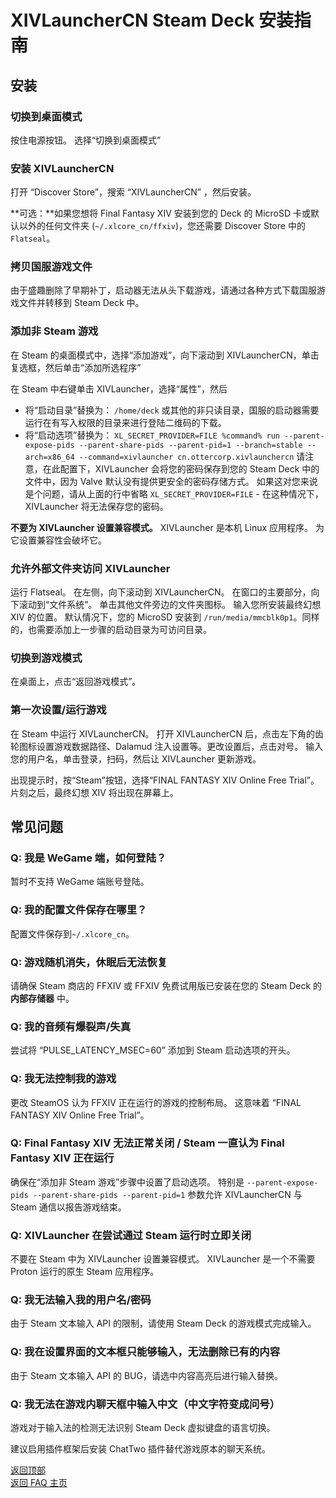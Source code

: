 # XIVLauncherCN Steam Deck 安装指南

## 安装

<!-- ### 在您的 Steam Deck 上安装 Steam 版本的 FFXIV

要使用 XIVLauncherCN，FFXIV 免费试用版或完整版 FFXIV 必须安装在您的 Steam Deck 的 **内部存储器** 中。 您无需启动它，也无需创建 Steam 版本的 SE 帐户，只需安装即可。 如果您在 Steam 上没有 FFXIV，请安装免费试用版。

要安装试用版，您需要在 Steam 商店中查找。 根据您之前是否在此帐户上安装了试用版，它可能会从搜索结果中隐藏。 在这种情况下，在桌面模式下寻找最终幻想系列中的 demo，或 [使用此链接进入试用版](https://store.steampowered.com/app/312060/FINAL_FANTASY_XIV_Online_Free_Trial/)。

这是在游戏模式下查看游戏窗口所必需的。 -->

### 切换到桌面模式

按住电源按钮。 选择“切换到桌面模式”

### 安装 XIVLauncherCN

打开 “Discover Store”，搜索 “XIVLauncherCN” ，然后安装。

**可选：**如果您想将 Final Fantasy XIV 安装到您的 Deck 的 MicroSD 卡或默认以外的任何文件夹 (`~/.xlcore_cn/ffxiv`)，您还需要 Discover Store 中的 `Flatseal`。

### 拷贝国服游戏文件

由于盛趣删除了早期补丁，启动器无法从头下载游戏，请通过各种方式下载国服游戏文件并转移到 Steam Deck 中。

### 添加非 Steam 游戏

在 Steam 的桌面模式中，选择“添加游戏”，向下滚动到 XIVLauncherCN，单击复选框，然后单击“添加所选程序”

在 Steam 中右键单击 XIVLauncher，选择“属性”，然后
  - 将“启动目录”替换为： `/home/deck` 或其他的非只读目录，国服的启动器需要运行在有写入权限的目录来进行登陆二维码的下载。
  - 将“启动选项”替换为： `XL_SECRET_PROVIDER=FILE %command% run --parent-expose-pids --parent-share-pids --parent-pid=1 --branch=stable --arch=x86_64 --command=xivlauncher cn.ottercorp.xivlaunchercn` 请注意，在此配置下，XIVLauncher 会将您的密码保存到您的 Steam Deck 中的文件中，因为 Valve 默认没有提供更安全的密码存储方式。 如果这对您来说是个问题，请从上面的行中省略 `XL_SECRET_PROVIDER=FILE` - 在这种情况下，XIVLauncher 将无法保存您的密码。

**不要为 XIVLauncher 设置兼容模式。** XIVLauncher 是本机 Linux 应用程序。 为它设置兼容性会破坏它。

### 允许外部文件夹访问 XIVLauncher

运行 Flatseal。 在左侧，向下滚动到 XIVLauncherCN。 在窗口的主要部分，向下滚动到“文件系统”。 单击其他文件旁边的文件夹图标。 输入您所安装最终幻想 XIV 的位置。 默认情况下，您的 MicroSD 安装到 `/run/media/mmcblk0p1`。同样的，也需要添加上一步骤的启动目录为可访问目录。

### 切换到游戏模式

在桌面上，点击“返回游戏模式”。

### 第一次设置/运行游戏

在 Steam 中运行 XIVLauncherCN。 打开 XIVLauncherCN 后，点击左下角的齿轮图标设置游戏数据路径、Dalamud 注入设置等。更改设置后，点击对号。 输入您的用户名，单击登录，扫码，然后让 XIVLauncher 更新游戏。

出现提示时，按“Steam”按钮，选择“FINAL FANTASY XIV Online Free Trial”。 片刻之后，最终幻想 XIV 将出现在屏幕上。

## 常见问题

### Q: 我是 WeGame 端，如何登陆？

暂时不支持 WeGame 端账号登陆。

### Q: 我的配置文件保存在哪里？

配置文件保存到`~/.xlcore_cn`。

### Q: 游戏随机消失，休眠后无法恢复

请确保 Steam 商店的 FFXIV 或 FFXIV 免费试用版已安装在您的 Steam Deck 的 **内部存储器** 中。

### Q: 我的音频有爆裂声/失真

尝试将 “PULSE_LATENCY_MSEC=60” 添加到 Steam 启动选项的开头。

### Q: 我无法控制我的游戏

更改 SteamOS 认为 FFXIV 正在运行的游戏的控制布局。 这意味着 “FINAL FANTASY XIV Online Free Trial”。

### Q: Final Fantasy XIV 无法正常关闭 / Steam 一直认为 Final Fantasy XIV 正在运行

确保在“添加非 Steam 游戏”步骤中设置了启动选项。 特别是 `--parent-expose-pids --parent-share-pids --parent-pid=1` 参数允许 XIVLauncherCN 与 Steam 通信以报告游戏结束。

### Q: XIVLauncher 在尝试通过 Steam 运行时立即关闭

不要在 Steam 中为 XIVLauncher 设置兼容模式。 XIVLauncher 是一个不需要 Proton 运行的原生 Steam 应用程序。

### Q: 我无法输入我的用户名/密码

由于 Steam 文本输入 API 的限制，请使用 Steam Deck 的游戏模式完成输入。

### Q: 我在设置界面的文本框只能够输入，无法删除已有的内容

由于 Steam 文本输入 API 的 BUG，请选中内容高亮后进行输入替换。

### Q: 我无法在游戏内聊天框中输入中文（中文字符变成问号）

游戏对于输入法的检测无法识别 Steam Deck 虚拟键盘的语言切换。

建议启用插件框架后安装 ChatTwo 插件替代游戏原本的聊天系统。

[返回顶部](#安装)\
<a href="{{ site.github.baseurl }}/">返回 FAQ 主页</a>
